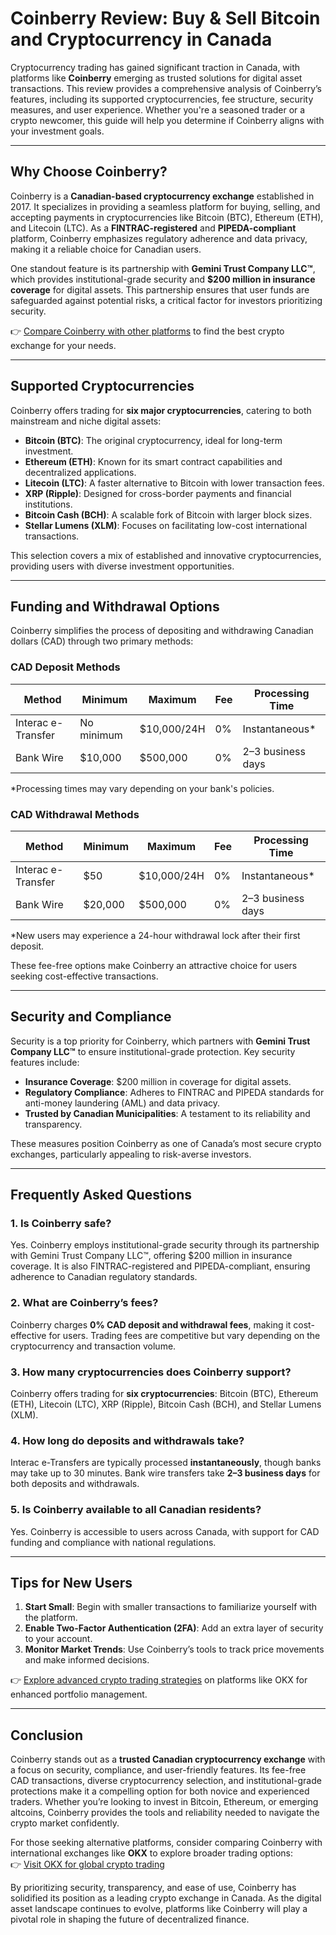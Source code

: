 # Coinberry Review: Buy & Sell Bitcoin and Cryptocurrency in Canada  

Cryptocurrency trading has gained significant traction in Canada, with platforms like **Coinberry** emerging as trusted solutions for digital asset transactions. This review provides a comprehensive analysis of Coinberry’s features, including its supported cryptocurrencies, fee structure, security measures, and user experience. Whether you're a seasoned trader or a crypto newcomer, this guide will help you determine if Coinberry aligns with your investment goals.  

---

## Why Choose Coinberry?  

Coinberry is a **Canadian-based cryptocurrency exchange** established in 2017. It specializes in providing a seamless platform for buying, selling, and accepting payments in cryptocurrencies like Bitcoin (BTC), Ethereum (ETH), and Litecoin (LTC). As a **FINTRAC-registered** and **PIPEDA-compliant** platform, Coinberry emphasizes regulatory adherence and data privacy, making it a reliable choice for Canadian users.  

One standout feature is its partnership with **Gemini Trust Company LLC™**, which provides institutional-grade security and **$200 million in insurance coverage** for digital assets. This partnership ensures that user funds are safeguarded against potential risks, a critical factor for investors prioritizing security.  

👉 [Compare Coinberry with other platforms](https://bit.ly/okx-bonus) to find the best crypto exchange for your needs.  

---

## Supported Cryptocurrencies  

Coinberry offers trading for **six major cryptocurrencies**, catering to both mainstream and niche digital assets:  

- **Bitcoin (BTC)**: The original cryptocurrency, ideal for long-term investment.  
- **Ethereum (ETH)**: Known for its smart contract capabilities and decentralized applications.  
- **Litecoin (LTC)**: A faster alternative to Bitcoin with lower transaction fees.  
- **XRP (Ripple)**: Designed for cross-border payments and financial institutions.  
- **Bitcoin Cash (BCH)**: A scalable fork of Bitcoin with larger block sizes.  
- **Stellar Lumens (XLM)**: Focuses on facilitating low-cost international transactions.  

This selection covers a mix of established and innovative cryptocurrencies, providing users with diverse investment opportunities.  

---

## Funding and Withdrawal Options  

Coinberry simplifies the process of depositing and withdrawing Canadian dollars (CAD) through two primary methods:  

### CAD Deposit Methods  

| **Method**          | **Minimum** | **Maximum** | **Fee** | **Processing Time**       |  
|----------------------|-------------|-------------|---------|----------------------------|  
| Interac e-Transfer   | No minimum  | $10,000/24H | 0%      | Instantaneous*             |  
| Bank Wire            | $10,000     | $500,000    | 0%      | 2–3 business days          |  

*Processing times may vary depending on your bank's policies.  

### CAD Withdrawal Methods  

| **Method**          | **Minimum** | **Maximum** | **Fee** | **Processing Time**       |  
|----------------------|-------------|-------------|---------|----------------------------|  
| Interac e-Transfer   | $50         | $10,000/24H | 0%      | Instantaneous*             |  
| Bank Wire            | $20,000     | $500,000    | 0%      | 2–3 business days          |  

*New users may experience a 24-hour withdrawal lock after their first deposit.  

These fee-free options make Coinberry an attractive choice for users seeking cost-effective transactions.  

---

## Security and Compliance  

Security is a top priority for Coinberry, which partners with **Gemini Trust Company LLC™** to ensure institutional-grade protection. Key security features include:  

- **Insurance Coverage**: $200 million in coverage for digital assets.  
- **Regulatory Compliance**: Adheres to FINTRAC and PIPEDA standards for anti-money laundering (AML) and data privacy.  
- **Trusted by Canadian Municipalities**: A testament to its reliability and transparency.  

These measures position Coinberry as one of Canada’s most secure crypto exchanges, particularly appealing to risk-averse investors.  

---

## Frequently Asked Questions  

### 1. Is Coinberry safe?  
Yes. Coinberry employs institutional-grade security through its partnership with Gemini Trust Company LLC™, offering $200 million in insurance coverage. It is also FINTRAC-registered and PIPEDA-compliant, ensuring adherence to Canadian regulatory standards.  

### 2. What are Coinberry’s fees?  
Coinberry charges **0% CAD deposit and withdrawal fees**, making it cost-effective for users. Trading fees are competitive but vary depending on the cryptocurrency and transaction volume.  

### 3. How many cryptocurrencies does Coinberry support?  
Coinberry offers trading for **six cryptocurrencies**: Bitcoin (BTC), Ethereum (ETH), Litecoin (LTC), XRP (Ripple), Bitcoin Cash (BCH), and Stellar Lumens (XLM).  

### 4. How long do deposits and withdrawals take?  
Interac e-Transfers are typically processed **instantaneously**, though banks may take up to 30 minutes. Bank wire transfers take **2–3 business days** for both deposits and withdrawals.  

### 5. Is Coinberry available to all Canadian residents?  
Yes. Coinberry is accessible to users across Canada, with support for CAD funding and compliance with national regulations.  

---

## Tips for New Users  

1. **Start Small**: Begin with smaller transactions to familiarize yourself with the platform.  
2. **Enable Two-Factor Authentication (2FA)**: Add an extra layer of security to your account.  
3. **Monitor Market Trends**: Use Coinberry’s tools to track price movements and make informed decisions.  

👉 [Explore advanced crypto trading strategies](https://bit.ly/okx-bonus) on platforms like OKX for enhanced portfolio management.  

---

## Conclusion  

Coinberry stands out as a **trusted Canadian cryptocurrency exchange** with a focus on security, compliance, and user-friendly features. Its fee-free CAD transactions, diverse cryptocurrency selection, and institutional-grade protections make it a compelling option for both novice and experienced traders. Whether you’re looking to invest in Bitcoin, Ethereum, or emerging altcoins, Coinberry provides the tools and reliability needed to navigate the crypto market confidently.  

For those seeking alternative platforms, consider comparing Coinberry with international exchanges like **OKX** to explore broader trading options:  
👉 [Visit OKX for global crypto trading](https://bit.ly/okx-bonus)  

By prioritizing security, transparency, and ease of use, Coinberry has solidified its position as a leading crypto exchange in Canada. As the digital asset landscape continues to evolve, platforms like Coinberry will play a pivotal role in shaping the future of decentralized finance.